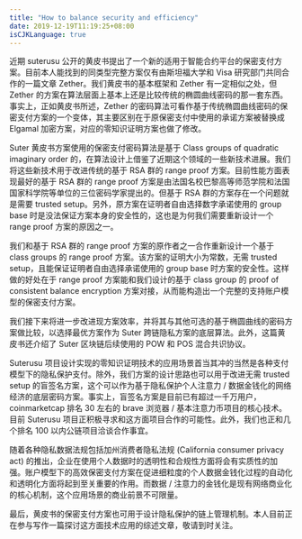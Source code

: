 ```yaml
---
title: "How to balance security and efficiency"
date: 2019-12-19T11:19:25+08:00
isCJKLanguage: true
---
```


近期 suterusu 公开的黄皮书提出了一个新的适用于智能合约平台的保密支付方案。目前本人能找到的同类型完整方案仅有由斯坦福大学和 Visa 研究部门共同合作的一篇文章 Zether。我们黄皮书的基本框架和 Zether 有一定相似之处，但 Zether 的方案在算法层面上基本上还是比较传统的椭圆曲线密码的那一套东西。事实上，正如黄皮书所述，Zether 的密码算法可看作基于传统椭圆曲线密码的保密支付方案的一个变体，其主要区别在于原保密支付中使用的承诺方案被替换成 Elgamal 加密方案，对应的零知识证明方案也做了修改。

Suter 黄皮书方案使用的保密支付密码算法是基于 Class groups of quadratic imaginary order 的，在算法设计上借鉴了近期这个领域的一些新技术进展。我们将这些新技术用于改进传统的基于 RSA 群的 range proof 方案。目前性能方面表现最好的基于 RSA 群的 range proof 方案是由法国名校巴黎高等师范学院和法国国家科学院等单位的三位密码学家提出的。但基于 RSA 群的方案存在一个问题就是需要 trusted setup。另外，原方案在证明者自由选择数字承诺使用的 group base 时是没法保证方案本身的安全性的，这也是为何我们需要重新设计一个 range proof 方案的原因之一。

我们和基于 RSA 群的 range proof 方案的原作者之一合作重新设计一个基于 class groups 的 range proof 方案。该方案的证明大小为常数，无需 trusted setup，且能保证证明者自由选择承诺使用的 group base 时方案的安全性。这样做的好处在于 range proof 方案能和我们设计的基于 class group 的 proof of consistent balance encryption 方案对接，从而能构造出一个完整的支持账户模型的保密支付方案。

我们接下来将进一步改进现方案效率，并将其与其他可选的基于椭圆曲线的密码方案做比较，以选择最优方案作为 Suter 跨链隐私方案的底层算法。此外，这篇黄皮书还介绍了 Suter 区块链后续使用的 POW 和 POS 混合共识协议。

Suterusu 项目设计实现的零知识证明技术的应用场景首当其冲的当然是各种支付模型下的隐私保护支付。除外，我们方案的设计思路也可以用于改进无需 trusted setup 的盲签名方案，这个可以作为基于隐私保护个人注意力 / 数据金钱化的网络经济的底层密码方案。事实上，盲签名方案是目前已有超过一千万用户，coinmarketcap 排名 30 左右的 brave 浏览器 / 基本注意力币项目的核心技术。目前 Suterusu 项目正积极寻求和这方面项目合作的可能性。此外，我们也正和几个排名 100 以内公链项目洽谈合作事宜。

随着各种隐私数据法规包括加州消费者隐私法规 (California consumer privacy act) 的推出，企业在使用个人数据时的透明性和合规性方面将会有实质性的加强。账户模型下的高效保密支付方案在促进细粒度的个人数据金钱化过程的自动化和透明化方面将起到至关重要的作用。而数据 / 注意力的金钱化是现有网络商业化的核心机制，这个应用场景的商业前景不可限量。

最后，黄皮书的保密支付方案也可用于设计隐私保护的链上管理机制。本人目前正在参与写作一篇探讨这方面技术应用的综述文章，敬请到时关注。
